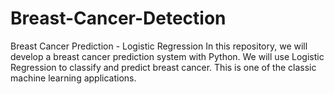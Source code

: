 # Breast-Cancer-Detection
Breast Cancer Prediction - Logistic Regression 
In this repository, we will develop a breast cancer prediction system with Python. We will use Logistic Regression to classify and predict breast cancer. This is one of the classic machine learning applications.
